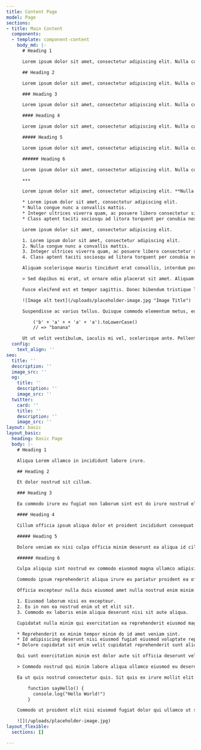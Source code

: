```yaml
---
title: Content Page
model: Page
sections:
- title: Main Content
  components:
  - template: component-content
    body_md: |-
      # Heading 1

      Lorem ipsum dolor sit amet, consectetur adipiscing elit. Nulla congue nunc a convallis mattis. Integer ultrices viverra quam, ac posuere libero consectetur sit amet. Class aptent taciti sociosqu ad litora torquent per conubia nostra, per inceptos himenaeos. Quisque maximus sagittis nulla. Aliquam et vulputate magna, in mollis quam. Vestibulum pretium suscipit libero vitae interdum. Nulla in lacus tincidunt, gravida leo sit amet, blandit dui.

      ## Heading 2

      Lorem ipsum dolor sit amet, consectetur adipiscing elit. Nulla congue nunc a convallis mattis. Integer ultrices viverra quam, ac posuere libero consectetur sit amet. Class aptent taciti sociosqu ad litora torquent per conubia nostra, per inceptos himenaeos.

      ### Heading 3

      Lorem ipsum dolor sit amet, consectetur adipiscing elit. Nulla congue nunc a convallis mattis. Integer ultrices viverra quam, ac posuere libero consectetur sit amet. Class aptent taciti sociosqu ad litora torquent per conubia nostra, per inceptos himenaeos.

      #### Heading 4

      Lorem ipsum dolor sit amet, consectetur adipiscing elit. Nulla congue nunc a convallis mattis. Integer ultrices viverra quam, ac posuere libero consectetur sit amet. Class aptent taciti sociosqu ad litora torquent per conubia nostra, per inceptos himenaeos.

      ##### Heading 5

      Lorem ipsum dolor sit amet, consectetur adipiscing elit. Nulla congue nunc a convallis mattis. Integer ultrices viverra quam, ac posuere libero consectetur sit amet. Class aptent taciti sociosqu ad litora torquent per conubia nostra, per inceptos himenaeos.

      ###### Heading 6

      Lorem ipsum dolor sit amet, consectetur adipiscing elit. Nulla congue nunc a convallis mattis. Integer ultrices viverra quam, ac posuere libero consectetur sit amet. Class aptent taciti sociosqu ad litora torquent per conubia nostra, per inceptos himenaeos.

      ***

      Lorem ipsum dolor sit amet, consectetur adipiscing elit. **Nulla congue nunc a convallis mattis.** Integer ultrices viverra quam, ac posuere libero consectetur sit amet. _Class aptent taciti sociosqu ad litora torquent per conubia nostra_, per [inceptos himenaeos](https://www.helloample.com).

      * Lorem ipsum dolor sit amet, consectetur adipiscing elit.
      * Nulla congue nunc a convallis mattis.
      * Integer ultrices viverra quam, ac posuere libero consectetur sit amet.
      * Class aptent taciti sociosqu ad litora torquent per conubia nostra, per inceptos himenaeos.

      Lorem ipsum dolor sit amet, consectetur adipiscing elit.

      1. Lorem ipsum dolor sit amet, consectetur adipiscing elit.
      2. Nulla congue nunc a convallis mattis.
      3. Integer ultrices viverra quam, ac posuere libero consectetur sit amet.
      4. Class aptent taciti sociosqu ad litora torquent per conubia nostra, per inceptos himenaeos.

      Aliquam scelerisque mauris tincidunt erat convallis, interdum porttitor mauris porttitor. Integer vel sapien porta, porta dolor eu, tempus dui.

      > Sed dapibus mi erat, ut ornare odio placerat sit amet. Aliquam erat volutpat. Maecenas vel purus eu ipsum molestie tristique sit amet sed est. Sed dapibus ut neque at feugiat.

      Fusce eleifend est et tempor sagittis. Donec bibendum tristique lectus. In eleifend metus a neque vehicula malesuada.

      ![Image alt text](/uploads/placeholder-image.jpg "Image Title")

      Suspendisse ac varius tellus. Quisque commodo elementum metus, eu pharetra ante cursus ac. Vivamus rhoncus nisi quis lectus scelerisque, id pretium est cursus.

          ('b' + 'a' + + 'a' + 'a').toLowerCase()
          // => "banana"

      Ut ut velit vestibulum, iaculis mi vel, scelerisque ante. Pellentesque semper rutrum nunc eu suscipit. Praesent arcu turpis, molestie pellentesque molestie quis, tempor finibus sem. Maecenas ut placerat justo, eget mollis tellus. Maecenas sollicitudin ut odio ut sagittis. Nunc finibus magna nec iaculis mattis. Curabitur ante urna, gravida ut elit ut, rhoncus ultrices tellus.
  config:
    text_align: ''
seo:
  title: ''
  description: ''
  image_src: ''
  og:
    title: ''
    description: ''
    image_src: ''
  twitter:
    card: ''
    title: ''
    description: ''
    image_src: ''
layout: basic
layout_basic:
  heading: Basic Page
  body: |-
    # Heading 1

    Aliqua Lorem ullamco in incididunt labore irure.

    ## Heading 2

    Et dolor nostrud sit cillum.

    ### Heading 3

    Ea commodo irure eu fugiat non laborum sint est do irure nostrud elit.

    #### Heading 4

    Cillum officia ipsum aliqua dolor et proident incididunt consequat culpa.

    ##### Heading 5

    Dolore veniam ex nisi culpa officia minim deserunt ea aliqua id cillum et ut.

    ###### Heading 6

    Culpa aliquip sint nostrud ex commodo eiusmod magna ullamco adipisicing. Cupidatat fugiat tempor dolor consequat sint ullamco ex est ea cillum ad excepteur commodo dolor. Commodo voluptate dolore Lorem deserunt in sunt dolor non occaecat quis minim laboris. Eu adipisicing quis deserunt cupidatat veniam tempor sint laboris. Labore enim officia velit nisi velit Lorem magna magna. Id amet pariatur culpa commodo dolore elit sunt elit. Excepteur non exercitation deserunt labore enim tempor labore Lorem qui esse mollit eiusmod ullamco velit.

    Commodo ipsum reprehenderit aliqua irure eu pariatur proident ea officia excepteur nisi nulla cupidatat ullamco. Ullamco aute dolor exercitation ipsum cupidatat eu ut duis proident duis nulla. Dolore reprehenderit nostrud ut consequat. Deserunt excepteur incididunt officia sint laborum. Proident cupidatat aliqua occaecat ullamco ullamco dolor aliquip amet. Amet eu eu sunt duis.

    Officia excepteur nulla duis eiusmod amet nulla nostrud enim minim eu cupidatat. Tempor sit pariatur ullamco aliqua veniam velit enim.

    1. Eiusmod laborum nisi ex excepteur.
    2. Eu in non ea nostrud enim ut et elit sit.
    3. Commodo ex laboris enim aliqua deserunt nisi sit aute aliqua.

    Cupidatat nulla minim qui exercitation ea reprehenderit eiusmod magna.

    * Reprehenderit ex minim tempor minim do id amet veniam sint.
    * Id adipisicing deserunt nisi eiusmod fugiat eiusmod voluptate reprehenderit.
    * Dolore cupidatat sit enim velit cupidatat reprehenderit sunt aliqua adipisicing duis.

    Qui sunt exercitation minim est dolor aute sit officia deserunt velit. Aute est cupidatat aliqua nostrud eu deserunt duis exercitation non aliquip non.

    > Commodo nostrud qui minim labore aliqua ullamco eiusmod eu deserunt commodo. Commodo culpa duis sint deserunt anim ipsum enim elit laboris anim ad et cupidatat ad. Ipsum reprehenderit reprehenderit ullamco culpa anim amet.

    Ea ut quis nostrud consectetur quis. Sit quis ex irure mollit elit.

        function sayHello() {
          console.log("Hello World!")
        }

    Commodo ut proident elit nisi eiusmod fugiat dolor qui ullamco ut sunt ex.

    ![](/uploads/placeholder-image.jpg)
layout_flexible:
  sections: []

---
```

